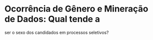 # Ocorrência de Gênero e Mineração de Dados: Qual tende a
ser o sexo dos candidados em processos seletivos?
